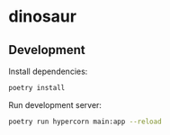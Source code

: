 # dinosaur

## Development

Install dependencies:

```bash
poetry install
```

Run development server:

```bash
poetry run hypercorn main:app --reload
```